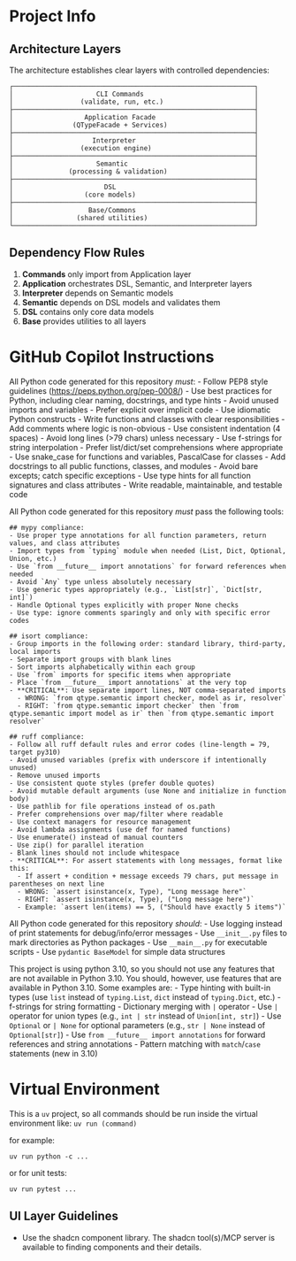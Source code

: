 # Project Info

## Architecture Layers

The architecture establishes clear layers with controlled dependencies:

```
┌─────────────────────────────────────────────────────────────┐
│                     CLI Commands                            │ 
│                 (validate, run, etc.)                       │
├─────────────────────────────────────────────────────────────┤
│                  Application Facade                         │
│               (QTypeFacade + Services)                      │
├─────────────────────────────────────────────────────────────┤
│                    Interpreter                              │
│                 (execution engine)                          │
├─────────────────────────────────────────────────────────────┤
│                     Semantic                                │
│              (processing & validation)                      │
├─────────────────────────────────────────────────────────────┤
│                       DSL                                   │
│                  (core models)                              │
├─────────────────────────────────────────────────────────────┤
│                   Base/Commons                              │
│                (shared utilities)                           │
└─────────────────────────────────────────────────────────────┘
```

## Dependency Flow Rules

1. **Commands** only import from Application layer
2. **Application** orchestrates DSL, Semantic, and Interpreter layers
3. **Interpreter** depends on Semantic models
4. **Semantic** depends on DSL models and validates them
5. **DSL** contains only core data models
6. **Base** provides utilities to all layers



# GitHub Copilot Instructions
 All Python code generated for this repository *must*:
    - Follow PEP8 style guidelines (https://peps.python.org/pep-0008/)
    - Use best practices for Python, including clear naming, docstrings, and type hints
    - Avoid unused imports and variables
    - Prefer explicit over implicit code
    - Use idiomatic Python constructs
    - Write functions and classes with clear responsibilities
    - Add comments where logic is non-obvious
    - Use consistent indentation (4 spaces)
    - Avoid long lines (>79 chars) unless necessary
    - Use f-strings for string interpolation
    - Prefer list/dict/set comprehensions where appropriate
    - Use snake_case for functions and variables, PascalCase for classes
    - Add docstrings to all public functions, classes, and modules
    - Avoid bare excepts; catch specific exceptions
    - Use type hints for all function signatures and class attributes
    - Write readable, maintainable, and testable code
    
 All Python code generated for this repository *must* pass the following tools:
    
    ## mypy compliance:
    - Use proper type annotations for all function parameters, return values, and class attributes
    - Import types from `typing` module when needed (List, Dict, Optional, Union, etc.)
    - Use `from __future__ import annotations` for forward references when needed
    - Avoid `Any` type unless absolutely necessary
    - Use generic types appropriately (e.g., `List[str]`, `Dict[str, int]`)
    - Handle Optional types explicitly with proper None checks
    - Use type: ignore comments sparingly and only with specific error codes
    
    ## isort compliance:
    - Group imports in the following order: standard library, third-party, local imports
    - Separate import groups with blank lines
    - Sort imports alphabetically within each group
    - Use `from` imports for specific items when appropriate
    - Place `from __future__ import annotations` at the very top
    - **CRITICAL**: Use separate import lines, NOT comma-separated imports
      - WRONG: `from qtype.semantic import checker, model as ir, resolver`
      - RIGHT: `from qtype.semantic import checker` then `from qtype.semantic import model as ir` then `from qtype.semantic import resolver`
    
    ## ruff compliance:
    - Follow all ruff default rules and error codes (line-length = 79, target py310)
    - Avoid unused variables (prefix with underscore if intentionally unused)
    - Remove unused imports
    - Use consistent quote styles (prefer double quotes)
    - Avoid mutable default arguments (use None and initialize in function body)
    - Use pathlib for file operations instead of os.path
    - Prefer comprehensions over map/filter where readable
    - Use context managers for resource management
    - Avoid lambda assignments (use def for named functions)
    - Use enumerate() instead of manual counters
    - Use zip() for parallel iteration
    - Blank lines should not include whitespace
    - **CRITICAL**: For assert statements with long messages, format like this:
      - If assert + condition + message exceeds 79 chars, put message in parentheses on next line
      - WRONG: `assert isinstance(x, Type), "Long message here"`
      - RIGHT: `assert isinstance(x, Type), ("Long message here")`
      - Example: `assert len(items) == 5, ("Should have exactly 5 items")`     

 All Python code generated for this repository *should*:
    - Use logging instead of print statements for debug/info/error messages
    - Use `__init__.py` files to mark directories as Python packages
    - Use `__main__.py` for executable scripts
    - Use `pydantic BaseModel` for simple data structures

This project is using python 3.10, so you should not use any features that are not available in Python 3.10.
You should, however, use features that are available in Python 3.10. Some examples are:
    - Type hinting with built-in types (use `list` instead of `typing.List`, `dict` instead of `typing.Dict`, etc.)
    - f-strings for string formatting
    - Dictionary merging with `|` operator
    - Use `|` operator for union types (e.g., `int | str` instead of `Union[int, str]`)
    - Use `Optional` or `| None` for optional parameters (e.g., `str | None` instead of `Optional[str]`)
    - Use `from __future__ import annotations` for forward references and string annotations
    - Pattern matching with `match`/`case` statements (new in 3.10)
 
# Virtual Environment

This is a `uv` project, so all commands should be run inside the virtual environment like:
```uv run (command)```

for example:
```
uv run python -c ...
```

or for unit tests:
```
uv run pytest ...
```

## UI Layer Guidelines

* Use the shadcn component library. The shadcn tool(s)/MCP server is available to finding components and their details.